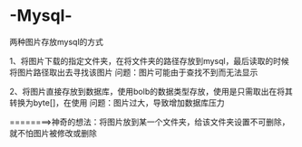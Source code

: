 # -Mysql-

两种图片存放mysql的方式

1、将图片下载的指定文件夹，在将文件夹的路径存放到mysql，最后读取的时候将图片路径取出去寻找该图片
  问题：图片可能由于查找不到而无法显示
  
2、将图片直接存放到数据库，使用bolb的数据类型存放，使用是只需取出在将其转换为byte[]，在使用
  问题：图片过大，导致增加数据库压力
  
  
  
  ========>神奇的想法：将图片放到某一个文件夹，给该文件夹设置不可删除，就不怕图片被修改或删除
